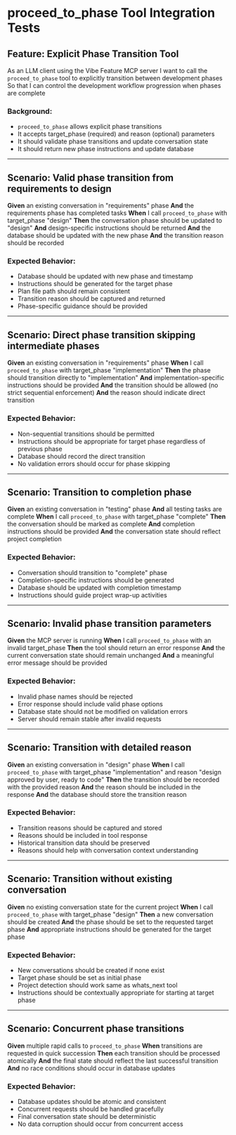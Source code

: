 # proceed_to_phase Tool Integration Tests

## Feature: Explicit Phase Transition Tool

As an LLM client using the Vibe Feature MCP server
I want to call the `proceed_to_phase` tool to explicitly transition between development phases
So that I can control the development workflow progression when phases are complete

### Background:
- `proceed_to_phase` allows explicit phase transitions
- It accepts target_phase (required) and reason (optional) parameters
- It should validate phase transitions and update conversation state
- It should return new phase instructions and update database

---

## Scenario: Valid phase transition from requirements to design

**Given** an existing conversation in "requirements" phase
**And** the requirements phase has completed tasks
**When** I call `proceed_to_phase` with target_phase "design"
**Then** the conversation phase should be updated to "design"
**And** design-specific instructions should be returned
**And** the database should be updated with the new phase
**And** the transition reason should be recorded

### Expected Behavior:
- Database should be updated with new phase and timestamp
- Instructions should be generated for the target phase
- Plan file path should remain consistent
- Transition reason should be captured and returned
- Phase-specific guidance should be provided

---

## Scenario: Direct phase transition skipping intermediate phases

**Given** an existing conversation in "requirements" phase
**When** I call `proceed_to_phase` with target_phase "implementation"
**Then** the phase should transition directly to "implementation"
**And** implementation-specific instructions should be provided
**And** the transition should be allowed (no strict sequential enforcement)
**And** the reason should indicate direct transition

### Expected Behavior:
- Non-sequential transitions should be permitted
- Instructions should be appropriate for target phase regardless of previous phase
- Database should record the direct transition
- No validation errors should occur for phase skipping

---

## Scenario: Transition to completion phase

**Given** an existing conversation in "testing" phase
**And** all testing tasks are complete
**When** I call `proceed_to_phase` with target_phase "complete"
**Then** the conversation should be marked as complete
**And** completion instructions should be provided
**And** the conversation state should reflect project completion

### Expected Behavior:
- Conversation should transition to "complete" phase
- Completion-specific instructions should be generated
- Database should be updated with completion timestamp
- Instructions should guide project wrap-up activities

---

## Scenario: Invalid phase transition parameters

**Given** the MCP server is running
**When** I call `proceed_to_phase` with an invalid target_phase
**Then** the tool should return an error response
**And** the current conversation state should remain unchanged
**And** a meaningful error message should be provided

### Expected Behavior:
- Invalid phase names should be rejected
- Error response should include valid phase options
- Database state should not be modified on validation errors
- Server should remain stable after invalid requests

---

## Scenario: Transition with detailed reason

**Given** an existing conversation in "design" phase
**When** I call `proceed_to_phase` with target_phase "implementation" and reason "design approved by user, ready to code"
**Then** the transition should be recorded with the provided reason
**And** the reason should be included in the response
**And** the database should store the transition reason

### Expected Behavior:
- Transition reasons should be captured and stored
- Reasons should be included in tool response
- Historical transition data should be preserved
- Reasons should help with conversation context understanding

---

## Scenario: Transition without existing conversation

**Given** no existing conversation state for the current project
**When** I call `proceed_to_phase` with target_phase "design"
**Then** a new conversation should be created
**And** the phase should be set to the requested target phase
**And** appropriate instructions should be generated for the target phase

### Expected Behavior:
- New conversations should be created if none exist
- Target phase should be set as initial phase
- Project detection should work same as whats_next tool
- Instructions should be contextually appropriate for starting at target phase

---

## Scenario: Concurrent phase transitions

**Given** multiple rapid calls to `proceed_to_phase`
**When** transitions are requested in quick succession
**Then** each transition should be processed atomically
**And** the final state should reflect the last successful transition
**And** no race conditions should occur in database updates

### Expected Behavior:
- Database updates should be atomic and consistent
- Concurrent requests should be handled gracefully
- Final conversation state should be deterministic
- No data corruption should occur from concurrent access
